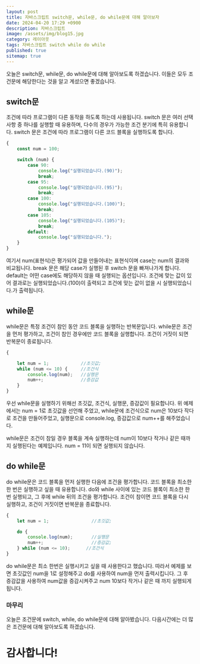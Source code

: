 ```yaml
---
layout: post
title: 자바스크립트 switch문, while문, do while문에 대해 알아보자
date: 2024-04-20 17:29 +0900
description: 자바스크립트
image: /assets/img/blog15.jpg
category: 레이아웃 
tags: 자바스크립트 switch while do while
published: true
sitemap: true
---
```


오늘은 switch문, while문, do while문에 대해 알아보도록 하겠습니다.
이들은 모두 조건문에 해당한다는 것을 알고 계셨으면 좋겠습니다.


## switch문
조건에 따라 프로그램이 다른 동작을 하도록 하는데 사용됩니다. switch 문은 여러 선택사항 중 하나를 실행할 때 유용하며, 다수의 경우가 가능한 조건 분기에 특히 유용합니다. switch 문은 조건에 따라 프로그램이 다른 코드 블록을 실행하도록 합니다. 
````javascript
{
    const num = 100;

    switch (num) {
        case 90:
            console.log("실행되었습니다.(90)");
            break;
        case 95:
            console.log("실행되었습니다.(95)");
            break;
        case 100:
            console.log("실행되었습니다.(100)");
            break;
        case 105:
            console.log("실행되었습니다.(105)");
            break;
        default:
            console.log("실행되었습니다.");
    }
}
````
여기서 num(표현식)은 평가되어 값을 만들어내는 표현식이며
case는 num의 결과와 비교됩니다. break 문은 해당 case가 실행된 후 switch 문을 빠져나가게 합니다. default는 어떤 case에도 해당하지 않을 때 실행되는 옵션입니다. 조건에 맞는 값이 있어 결과로는 실행되었습니다.(100)이 출력되고 조건에 맞는 값이 없을 시 실행되었습니다.가 출력됩니다.

## while문
while문은 특정 조건이 참인 동안 코드 블록을 실행하는 반복문입니다. while문은 조건을 먼저 평가하고, 조건이 참인 경우에만 코드 블록을 실행합니다. 조건이 거짓이 되면 반복문이 종료됩니다.
````javascript
{

    let num = 1;            //초깃값;
    while (num <= 10) {     //조건식
        console.log(num);   //실행문
        num++;              //증감값
    }
}
````
우선 while문을 실행하기 위해선 초깃값, 조건식, 실행문, 증감값이 필요합니다. 위 예제에서는 num = 1로 초깃값을 선언해 주었고, while문에 조건식으로 num은 10보다 작다로 조건을 만들어주었고, 실행문으로 console.log, 증감값으로 num++를 해주었습니다.

while문은 조건이 참일 경우 블록을 계속 실행하는데 num이 10보다 작거나 같은 때까지 실행된다는 예제입니다. num = 11이 되면 실행되지 않습니다.

##  do while문
do while문은 코드 블록을 먼저 실행한 다음에 조건을 평가합니다. 코드 블록을 최소한 한 번은 실행하고 싶을 때 유용합니다. do와 while 사이에 있는 코드 블록이 최소한 한 번 실행되고, 그 후에 while 뒤의 조건을 평가합니다. 조건이 참이면 코드 블록을 다시 실행하고, 조건이 거짓이면 반복문을 종료합니다.
````javascript
{
    let num = 1;                //초깃값;

    do {
        console.log(num);       //실행문
        num++;                  //증감값;
    } while (num <= 10);      //조건식
}
````
do while문은 최소 한번은 실행시키고 싶을 때 사용한다고 했습니다. 따라서 예제를 보면 초깃값인 num을 1로 설정해주고 do를 사용하여 num을 먼저 출력시킵니다. 그 후 증감값을 사용하여 num값을 증감시켜주고 num 10보다 작거나 같은 때 까지 실행되게 됩니다.

### 마무리
오늘은 조건문에 switch, while, do while문에 대해 알아봤습니다. 다음시간에는 더 많은 조건문에 대해 알아보도록 하겠습니다.

# 감사합니다!
